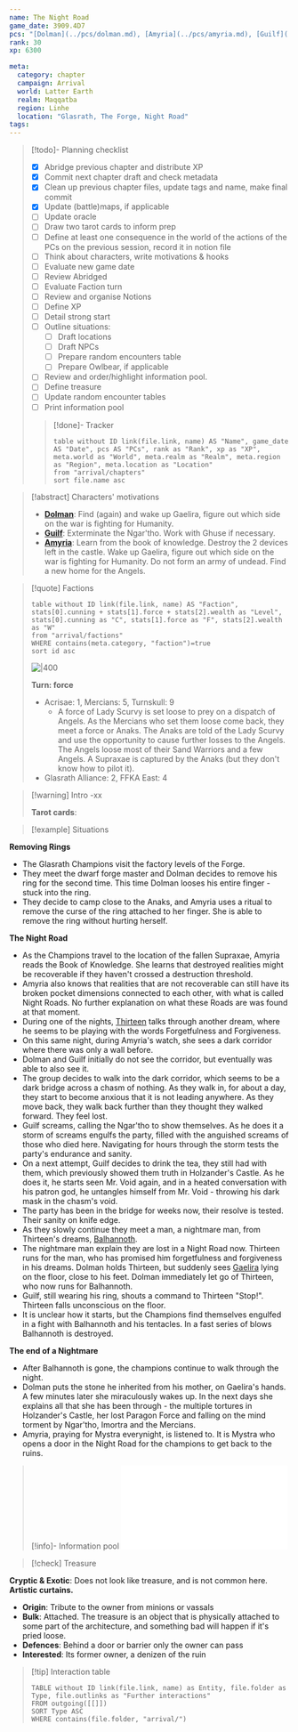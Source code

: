 ```yaml
---
name: The Night Road
game_date: 3909.4D7
pcs: "[Dolman](../pcs/dolman.md), [Amyria](../pcs/amyria.md), [Guilf](../pcs/guilf.md)"
rank: 30
xp: 6300

meta:
  category: chapter
  campaign: Arrival
  world: Latter Earth
  realm: Maqqatba
  region: Linhe
  location: "Glasrath, The Forge, Night Road"
tags: 
---
```


> [!todo]- Planning checklist
> - [x] Abridge previous chapter and distribute XP
> - [x] Commit next chapter draft and check metadata
> - [x] Clean up previous chapter files, update tags and name, make final commit
> - [x] Update (battle)maps, if applicable
> - [ ] Update oracle
> - [ ] Draw two tarot cards to inform prep
> - [ ] Define at least one consequence in the world of the actions of the PCs on the previous session, record it in notion file
> - [ ] Think about characters, write motivations & hooks
> - [ ] Evaluate new game date
> - [ ] Review Abridged
> - [ ] Evaluate Faction turn
> - [ ] Review and organise Notions
> - [ ] Define XP
> - [ ] Detail strong start
> - [ ] Outline situations:
> 	- [ ] Draft locations 
> 	- [ ] Draft NPCs
> 	- [ ] Prepare random encounters table
> 	- [ ] Prepare Owlbear, if applicable
> - [ ] Review and order/highlight information pool.
> - [ ] Define treasure
> - [ ] Update random encounter tables
> - [ ] Print information pool
> 
>> [!done]- Tracker 
>> ```dataview
>> table without ID link(file.link, name) AS "Name", game_date AS "Date", pcs AS "PCs", rank as "Rank", xp as "XP", meta.world as "World", meta.realm as "Realm", meta.region as "Region", meta.location as "Location"
>> from "arrival/chapters"
>> sort file.name asc
>> ```

> [!abstract] Characters' motivations
> - **[Dolman](../pcs/Dolman.md)**: Find (again) and wake up Gaelira, figure out which side on the war is fighting for Humanity.
> - **[Guilf](../pcs/Guilf.md)**: Exterminate the Ngar'tho. Work with Ghuse if necessary.
> - **[Amyria](../pcs/Amyria.md)**: Learn from the book of knowledge. Destroy the 2 devices left in the castle. Wake up Gaelira, figure out which side on the war is fighting for Humanity. Do not form an army of undead. Find a new home for the Angels.

> [!quote] Factions 
> ```dataview
> table without ID link(file.link, name) AS "Faction", stats[0].cunning + stats[1].force + stats[2].wealth as "Level", stats[0].cunning as "C", stats[1].force as "F", stats[2].wealth as "W"
> from "arrival/factions"
> WHERE contains(meta.category, "faction")=true
> sort id asc
> ```
> ![|400](https://i.imgur.com/bmXMM0W.png)
> 
> **Turn: force**
> - Acrisae: 1, Mercians: 5, Turnskull: 9
> 	- A force of Lady Scurvy is set loose to prey on a dispatch of Angels. As the Mercians who set them loose come back, they meet a force or Anaks. The Anaks are told of the Lady Scurvy and use the opportunity to cause further losses to the Angels. The Angels loose most of their Sand Warriors and a few Angels. A Supraxae is captured by the Anaks (but they don't know how to pilot it).
> - Glasrath Alliance: 2, FFKA East: 4

> [!warning] Intro
> -xx
> 
> **Tarot cards**: 


> [!example] Situations

**Removing Rings**
- The Glasrath Champions visit the factory levels of the Forge.
- They meet the dwarf forge master and Dolman decides to remove his ring for the second time. This time Dolman looses his entire finger - stuck into the ring.
- They decide to camp close to the Anaks, and Amyria uses a ritual to remove the curse of the ring attached to her finger. She is able to remove the ring without hurting herself.

**The Night Road**
- As the Champions travel to the location of the fallen Supraxae, Amyria reads the Book of Knowledge. She learns that destroyed realities might be recoverable if they haven't crossed a destruction threshold.
- Amyria also knows that realities that are not recoverable can still have its broken pocket dimensions connected to each other, with what is called Night Roads. No further explanation on what these Roads are was found at that moment.
- During one of the nights, [Thirteen](../npcs/Thirteen.md) talks through another dream, where he seems to be playing with the words Forgetfulness and Forgiveness.
- On this same night, during Amyria's watch, she sees a dark corridor where there was only a wall before.
- Dolman and Guilf initially do not see the corridor, but eventually was able to also see it.
- The group decides to walk into the dark corridor, which seems to be a dark bridge across a chasm of nothing. As they walk in, for about a day, they start to become anxious that it is not leading anywhere. As they move back, they walk back further than they thought they walked forward. They feel lost.
- Guilf screams, calling the Ngar'tho to show themselves. As he does it a storm of screams engulfs the party, filled with the anguished screams of those who died here. Navigating for hours through the storm tests the party's endurance and sanity.
- On a next attempt, Guilf decides to drink the tea, they still had with them, which previously showed them truth in Holzander's Castle. As he does it, he starts seen Mr. Void again, and in a heated conversation with his patron god, he untangles himself from Mr. Void - throwing his dark mask in the chasm's void.
- The party has been in the bridge for weeks now, their resolve is tested. Their sanity on knife edge.
- As they slowly continue they meet a man, a nightmare man, from Thirteen's dreams, [Balhannoth](../npcs/Balhannoth.md).
- The nightmare man explain they are lost in a Night Road now. Thirteen runs for the man, who has promised him forgetfulness and forgiveness in his dreams. Dolman holds Thirteen, but suddenly sees [Gaelira](../npcs/Gaelira.md) lying on the floor, close to his feet. Dolman immediately let go of Thirteen, who now runs for Balhannoth.
- Guilf, still wearing his ring, shouts a command to Thirteen "Stop!". Thirteen falls unconscious on the floor.
- It is unclear how it starts, but the Champions find themselves engulfed in a fight with Balhannoth and his tentacles. In a fast series of blows Balhannoth is destroyed.

**The end of a Nightmare**
- After Balhannoth is gone, the champions continue to walk through the night.
- Dolman puts the stone he inherited from his mother, on Gaelira's hands. A few minutes later she miraculously wakes up. In the next days she explains all that she has been through - the multiple tortures in Holzander's Castle, her lost Paragon Force and falling on the mind torment by Ngar'tho, Imortra and the Mercians.
- Amyria, praying for Mystra everynight, is listened to. It is Mystra who opens a door in the Night Road for the champions to get back to the ruins.


> [!info]- Information pool
> ![Information pool](arrival/_informationPool.md)

> [!check] Treasure

**Cryptic & Exotic**: Does not look like treasure, and is not common here. **Artistic curtains.**
- **Origin**: Tribute to the owner from minions or vassals
- **Bulk**: Attached. The treasure is an object that is physically attached to some part of the architecture, and something bad will happen if it's pried loose.
- **Defences**: Behind a door or barrier only the owner can pass
- **Interested**: Its former owner, a denizen of the ruin

> [!tip] Interaction table 
> 
> ```dataview
> TABLE without ID link(file.link, name) as Entity, file.folder as Type, file.outlinks as "Further interactions"
> FROM outgoing([[]]) 
> SORT Type ASC
> WHERE contains(file.folder, "arrival/")
> ```
